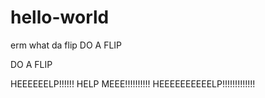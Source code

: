 # hello-world
erm what da flip
DO A FLIP

DO A FLIP

HEEEEEELP!!!!!!
HELP MEEE!!!!!!!!!!
HEEEEEEEEEELP!!!!!!!!!!!!!
